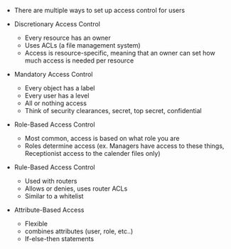 
- There are multiple ways to set up access control for users

- Discretionary Access Control
	- Every resource has an owner
	- Uses ACLs (a file management system)
	- Access is resource-specific, meaning that an owner can set how much access is needed per resource

- Mandatory Access Control
	- Every object has a label
	- Every user has a level
	- All or nothing access
	- Think of security clearances, secret, top secret, confidential 

- Role-Based Access Control
	- Most common, access is based on what role you are 
	- Roles determine access (ex. Managers have access to these things, Receptionist access to the calender files only)

- Rule-Based Access Control
	- Used with routers
	- Allows or denies, uses router ACLs
	- Similar to a whitelist

- Attribute-Based Access
	- Flexible
	- combines attributes (user, role, etc..)
	- If-else-then statements



